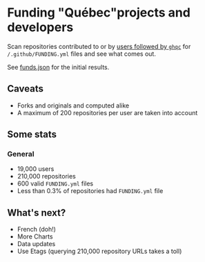 # Funding "Québec"projects and  developers

Scan repositories contributed to or by [users followed by `ghqc`](https://github.com/ghqc?tab=following) for `/.github/FUNDING.yml` files and see what comes out.

See [funds.json](funds.json) for the initial results.

## Caveats

* Forks and originals and computed alike
* A maximum of 200 repositories per user are taken into account

## Some stats

### General

* 19,000 users
* 210,000 repositories
* 600 valid `FUNDING.yml` files
* Less than 0.3% of repositories had `FUNDING.yml` file

## What's next?

* French (doh!)
* More Charts
* Data updates
* Use Etags (querying 210,000 repository URLs takes a toll)
